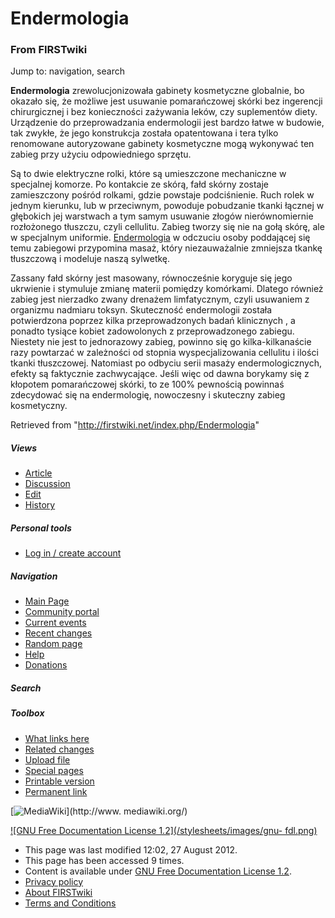 

# Endermologia

### From FIRSTwiki

Jump to: navigation, search

**Endermologia** zrewolucjonizowała gabinety kosmetyczne globalnie, bo okazało się, że możliwe jest usuwanie pomarańczowej skórki bez ingerencji chirurgicznej i bez konieczności zażywania leków, czy suplementów diety. Urządzenie do przeprowadzania endermologii jest bardzo łatwe w budowie, tak zwykłe, że jego konstrukcja została opatentowana i tera tylko renomowane autoryzowane gabinety kosmetyczne mogą wykonywać ten zabieg przy użyciu odpowiedniego sprzętu. 

Są to dwie elektryczne rolki, które są umieszczone mechaniczne w specjalnej
komorze. Po kontakcie ze skórą, fałd skórny zostaje zamieszczony pośród
rolkami, gdzie powstaje podciśnienie. Ruch rolek w jednym kierunku, lub w
przeciwnym, powoduje pobudzanie tkanki łącznej w głębokich jej warstwach a tym
samym usuwanie złogów nierównomiernie rozłożonego tłuszczu, czyli cellulitu.
Zabieg tworzy się nie na gołą skórę, ale w specjalnym uniformie.
[Endermologia](http://dermiss.pl/zabiegi-wyszczuplanie "http://dermiss.pl
/zabiegi-wyszczuplanie" ) w odczuciu osoby poddającej się temu zabiegowi
przypomina masaż, który niezauważalnie zmniejsza tkankę tłuszczową i modeluje
naszą sylwetkę.

Zassany fałd skórny jest masowany, równocześnie koryguje się jego ukrwienie i
stymuluje zmianę materii pomiędzy komórkami. Dlatego również zabieg jest
nierzadko zwany drenażem limfatycznym, czyli usuwaniem z organizmu nadmiaru
toksyn. Skuteczność endermologii została potwierdzona poprzez kilka
przeprowadzonych badań klinicznych , a ponadto tysiące kobiet zadowolonych z
przeprowadzonego zabiegu. Niestety nie jest to jednorazowy zabieg, powinno się
go kilka-kilkanaście razy powtarzać w zależności od stopnia wyspecjalizowania
cellulitu i ilości tkanki tłuszczowej. Natomiast po odbyciu serii masaży
endermologicznych, efekty są faktycznie zachwycające. Jeśli więc od dawna
borykamy się z kłopotem pomarańczowej skórki, to ze 100% pewnością powinnaś
zdecydować się na endermologię, nowoczesny i skuteczny zabieg kosmetyczny.

Retrieved from "<http://firstwiki.net/index.php/Endermologia>"

##### Views

  * [Article](/index.php/Endermologia)
  * [Discussion](/index.php?title=Talk:Endermologia&action=edit)
  * [Edit](/index.php?title=Endermologia&action=edit)
  * [History](/index.php?title=Endermologia&action=history)

##### Personal tools

  * [Log in / create account](/index.php?title=Special:Userlogin&returnto=Endermologia)

[](/index.php/Main_Page "Main Page" )

##### Navigation

  * [Main Page](/index.php/Main_Page)
  * [Community portal](/index.php/FIRSTwiki:Community_portal)
  * [Current events](/index.php/Current_events)
  * [Recent changes](/index.php/Special:Recentchanges)
  * [Random page](/index.php/Special:Random)
  * [Help](/index.php/FIRSTwiki:Help)
  * [Donations](/index.php/FIRSTwiki:Site_support)

##### Search



##### Toolbox

  * [What links here](/index.php/Special:Whatlinkshere/Endermologia)
  * [Related changes](/index.php/Special:Recentchangeslinked/Endermologia)
  * [Upload file](/index.php/Special:Upload)
  * [Special pages](/index.php/Special:Specialpages)
  * [Printable version](/index.php?title=Endermologia&printable=yes)
  * [Permanent link](/index.php?title=Endermologia&oldid=547020)

[![MediaWiki](/skins/common/images/poweredby_mediawiki_88x31.png)](http://www.
mediawiki.org/)

[![GNU Free Documentation License 1.2](/stylesheets/images/gnu-
fdl.png)](http://www.gnu.org/copyleft/fdl.html)

  * This page was last modified 12:02, 27 August 2012.
  * This page has been accessed 9 times.
  * Content is available under [GNU Free Documentation License 1.2](http://www.gnu.org/copyleft/fdl.html "http://www.gnu.org/copyleft/fdl.html" ).
  * [Privacy policy](/index.php/FIRSTwiki:Privacy_policy "FIRSTwiki:Privacy policy" )
  * [About FIRSTwiki](/index.php/FIRSTwiki:About "FIRSTwiki:About" )
  * [Terms and Conditions](/index.php/FIRSTwiki:Terms_and_conditions "FIRSTwiki:Terms and conditions" )

